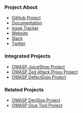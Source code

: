 <!-- ### Project Information

* Project Level
* Project Type
* Version, etc -->

### Project About

- [GitHub Project](https://github.com/secureCodeBox)
- [Documentation](https://securecodebox.github.io/secureCodeBox/)
- [Issue Tracker](https://github.com/secureCodeBox/secureCodeBox/issues)
- [Website](https://www.secureCodeBox.io)
- [Slack](https://join.slack.com/t/securecodebox/shared_invite/enQtNDU3MTUyOTM0NTMwLTJiNzg3MmU2ZDY2NDFiMGI0Y2FkM2I5Mzc2ZmEzYTcyN2FlN2Y2NDFiZDE5NjAxMjg1M2IxNDViNzE3OTIxMGU)
- [Twitter](https://twitter.com/secureCodeBox)

### Integrated Projects

- [OWASP JuiceShop Project](OWASP_Juice_Shop_Project)
- [OWASP Zed Attack Proxy Project](OWASP_Zed_Attack_Proxy_Project "wikilink")
- [OWASP DefectDojo Project](OWASP_DefectDojo_Project "wikilink")

### Related Projects

- [OWASP DevSlop Project](OWASP_DevSlop_Project "wikilink")
- [OWASP Glue Tool Project](OWASP_Glue_Tool_Project "wikilink")
